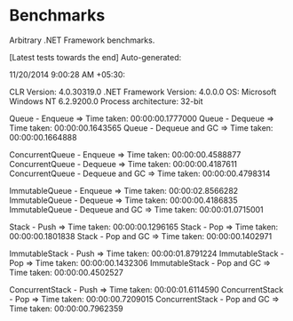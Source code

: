 Benchmarks
==========

Arbitrary .NET Framework benchmarks.

[Latest tests towards the end]
Auto-generated:

11/20/2014 9:00:28 AM +05:30:

CLR Version: 4.0.30319.0
.NET Framework Version: 4.0.0.0
OS: Microsoft Windows NT 6.2.9200.0
Process architecture: 32-bit

Queue - Enqueue => Time taken: 00:00:00.1777000
Queue - Dequeue => Time taken: 00:00:00.1643565
Queue - Dequeue and GC => Time taken: 00:00:00.1664888

ConcurrentQueue - Enqueue => Time taken: 00:00:00.4588877
ConcurrentQueue - Dequeue => Time taken: 00:00:00.4187611
ConcurrentQueue - Dequeue and GC => Time taken: 00:00:00.4798314

ImmutableQueue - Enqueue => Time taken: 00:00:02.8566282
ImmutableQueue - Dequeue => Time taken: 00:00:00.4186835
ImmutableQueue - Dequeue and GC => Time taken: 00:00:01.0715001

Stack - Push => Time taken: 00:00:00.1296165
Stack - Pop => Time taken: 00:00:00.1801838
Stack - Pop and GC => Time taken: 00:00:00.1402971

ImmutableStack - Push => Time taken: 00:00:01.8791224
ImmutableStack - Pop => Time taken: 00:00:00.1432306
ImmutableStack - Pop and GC => Time taken: 00:00:00.4502527

ConcurrentStack - Push => Time taken: 00:00:01.6114590
ConcurrentStack - Pop => Time taken: 00:00:00.7209015
ConcurrentStack - Pop and GC => Time taken: 00:00:00.7962359

